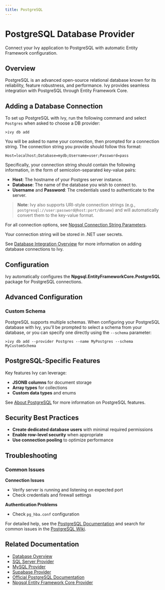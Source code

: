 ```yaml
---
title: PostgreSQL
---
```


# PostgreSQL Database Provider

<Ingress>
Connect your Ivy application to PostgreSQL with automatic Entity Framework configuration.
</Ingress>

## Overview

PostgreSQL is an advanced open-source relational database known for its reliability, feature robustness, and performance. Ivy provides seamless integration with PostgreSQL through Entity Framework Core.

## Adding a Database Connection

To set up PostgreSQL with Ivy, run the following command and select `Postgres` when asked to choose a DB provider:

```terminal
>ivy db add
```

You will be asked to name your connection, then prompted for a connection string. The connection string you provide should follow this format:

```text
Host=localhost;Database=mydb;Username=user;Password=pass
```

Specifically, your connection string should contain the following information, in the form of semicolon-separated key-value pairs:

- **Host**: The hostname of your Postgres server instance.
- **Database**: The name of the database you wish to connect to.
- **Username** and **Password**: The credentials used to authenticate to the server.

> **Note**: Ivy also supports URI-style connection strings (e.g., `postgresql://user:password@host:port/dbname`) and will automatically convert them to the key-value format.

For all connection options, see [Npgsql Connection String Parameters](https://www.npgsql.org/doc/connection-string-parameters.html).

Your connection string will be stored in .NET user secrets.

See [Database Integration Overview](Overview.md) for more information on adding database connections to Ivy.

## Configuration

Ivy automatically configures the **Npgsql.EntityFrameworkCore.PostgreSQL** package for PostgreSQL connections.

## Advanced Configuration

### Custom Schema

PostgreSQL supports multiple schemas. When configuring your PostgreSQL database with Ivy, you'll be prompted to select a schema from your database, or you can specify one directly using the `--schema` parameter:

```terminal
>ivy db add --provider Postgres --name MyPostgres --schema MyCustomSchema
```

## PostgreSQL-Specific Features

Key features Ivy can leverage:
- **JSONB columns** for document storage
- **Array types** for collections
- **Custom data types** and enums

See [About PostgreSQL](https://www.postgresql.org/about/) for more information on PostgreSQL features.

## Security Best Practices

- **Create dedicated database users** with minimal required permissions
- **Enable row-level security** when appropriate
- **Use connection pooling** to optimize performance

## Troubleshooting

### Common Issues

**Connection Issues**
- Verify server is running and listening on expected port
- Check credentials and firewall settings

**Authentication Problems**
- Check `pg_hba.conf` configuration

For detailed help, see the [PostgreSQL Documentation](https://www.postgresql.org/docs/current/) and search for common issues in the [PostgreSQL Wiki](https://wiki.postgresql.org/wiki/Main_Page).

## Related Documentation

- [Database Overview](Overview.md)
- [SQL Server Provider](SqlServer.md)
- [MySQL Provider](MySql.md)
- [Supabase Provider](Supabase.md)
- [Official PostgreSQL Documentation](https://www.postgresql.org/docs/current/)
- [Npgsql Entity Framework Core Provider](https://www.npgsql.org/efcore/)
